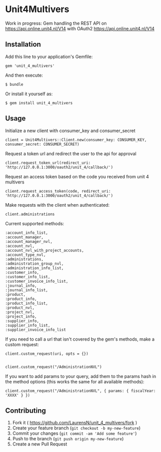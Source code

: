 # Unit4Multivers

Work in progress: Gem handling the REST API on https://api.online.unit4.nl/V14 with OAuth2 https://api.online.unit4.nl/V14

## Installation

Add this line to your application's Gemfile:

    gem 'unit_4_multivers'

And then execute:

    $ bundle

Or install it yourself as:

    $ gem install unit_4_multivers

## Usage

Initialize a new client with consumer_key and consumer_secret

    client = Unit4Multivers::Client.new(consumer_key: CONSUMER_KEY, consumer_secret: CONSUMER_SECRET)

Request a token url and redirect the user to the api for approval

    client.request_token_url(redirect_uri: 'http://127.0.0.1:3000/oauth2/unit_4/callback/')

Request an access token based on the code you received from unit 4 multivers

    client.request_access_token(code, redirect_uri: 'http://127.0.0.1:3000/oauth2/unit_4/callback/')

Make requests with the client when authenticated:

    client.administrations

Current supported methods:

    :account_info_list,
    :account_manager,
    :account_manager_nvl,
    :account_nvl,
    :account_nvl_with_project_accounts,
    :account_type_nvl,
    :administrations,
    :administration_group_nvl,
    :administration_info_list,
    :customer_info,
    :customer_info_list,
    :customer_invoice_info_list,
    :journal_info,
    :journal_info_list,
    :product,
    :product_info,
    :product_info_list,
    :product_nvl,
    :project_nvl,
    :project_info,
    :supplier_info,
    :supplier_info_list,
    :supplier_invoice_info_list

If you need to call a url that isn't covered by the gem's methods, make a custom request:

    client.custom_request(uri, opts = {})


    client.custom_request("/AdministrationNVL")

If you want to add params to your query, add them to the params hash in the method options (this works the same for all available methods):

    client.custom_request("/AdministrationNVL", { params: { fiscalYear: 'XXXX' } })




## Contributing

1. Fork it ( https://github.com/LaurensN/unit_4_multivers/fork )
2. Create your feature branch (`git checkout -b my-new-feature`)
3. Commit your changes (`git commit -am 'Add some feature'`)
4. Push to the branch (`git push origin my-new-feature`)
5. Create a new Pull Request
